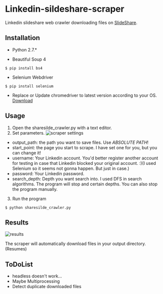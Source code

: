 # Linkedin-sildeshare-scraper
Linkedin slideshare web crawler downloading files on [SlideShare](https://www.slideshare.net/).
## Installation

* Python 2.7.*

* Beautiful Soup 4
```
$ pip install bs4
```
* Selenium Webdriver
```
$ pip install selenium
``` 

* Replace or Update chromedriver to latest version according to your OS. [Download](http://chromedriver.storage.googleapis.com/index.html) 

## Usage

1. Open the sharesilde_crawler.py with a text editor. 
2. Set parameters.
![scraper settings](https://github.com/XiyanHu/Linkedin-sildeshare-scraper/blob/master/screenshots/scraper%20settings.png)
* output_path: the path you want to save files. Use _ABSOLUTE PATH_!
* start_point: the page you start to scrape. I have set one for you, but you can change it!
* username: Your Linkedin account. You'd better register another account for testing in case that Linkedin blocked your original account. :)(I used Selenium so it seems not gonna happen. But just in case.)
* password: Your Linkedin password.
* search_depth: Depth you want search into. I used DFS in search algorithms. The program will stop and certain depths. You can also stop the program manually.

3. Run the program
```
$ python sharesilde_crawler.py
```

## Results
![results](https://github.com/XiyanHu/Linkedin-sildeshare-scraper/blob/master/screenshots/results.png)

The scraper will automatically download files in your output directory.(Resumes)

## ToDoList
* headless doesn't work...
* Maybe Multiprocessing
* Detect duplicate downloaded files
